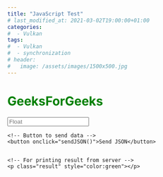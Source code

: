 ```yaml
---
title: "JavaScript Test"
# last_modified_at: 2021-03-02T19:00:00+01:00
categories:
#  - Vulkan
tags:
#  - Vulkan
#  - synchronization
# header:
#   image: /assets/images/1500x500.jpg
---
```


<h1 style="color:green;">
    GeeksForGeeks
</h1>

<p> 
    <!-- Making a text input -->
    <input type="text" id="inputVal" placeholder="Float"/> 
          
    <!-- Button to send data -->
    <button onclick="sendJSON()">Send JSON</button> 
  
  
    <!-- For printing result from server -->
    <p class="result" style="color:green"></p>   
</p>

<script>
function sendJSON(){ 

			let inputVal = document.getElementById("inputVal").value;
			// Validate inputVal 
			var patternForInputVal=/^(\d+(\.\d+)?|\.\d+)$/;
			if (!patternForInputVal.test(inputVal)) {
				alert("Invalid number in textbox: " + inputVal);
				return;
			}
		
			let result = document.getElementById("resultBox");
			let name = document.querySelector('#name'); 
			let email = document.querySelector('#email'); 
			
			// Creating a XHR object 
			let xhr = new XMLHttpRequest(); 
			let url = "https://godbolt.org/api/compiler/g63/compile"; 
		
			// open a connection 
			xhr.open("POST", url, true); 

			// Set the request header i.e. which type of content you are sending 
			xhr.setRequestHeader("Content-Type", "application/json"); 

			// Create a state change callback 
			xhr.onreadystatechange = function () { 
			
				document.getElementById("sendButton").disabled=false;
			
				if (xhr.readyState === 4 && xhr.status === 200) { 

					// Analyze server result:
					var location = this.responseText.lastIndexOf("####RESULT:");
					if (-1 == location) {
						result.innerHTML = this.responseText; 
					}
					else {
						result.innerHTML = this.responseText.substring(location + "####RESULT:".length); 
					}
				} 
			}; 
			
var cppCode = 
"#include <iostream>                                                         \n" +
"#include <algorithm>                                                        \n" +
"float precision_for(float reference) {                                        " +
"	unsigned long long i = *reinterpret_cast<unsigned long long*>(&reference); " +
"    unsigned long long j = i+1;                                               " +
"    float more = *reinterpret_cast<float*>(&j);                               " +
"	unsigned long long k = i-1;                                                " +
"	float less = *reinterpret_cast<float*>(&k);                                " +
"    float precision = std::max(more - reference, reference - less);           " +
"	return precision;                                                          " +
"}                                                                             " +
"int main () {                                                                 " +
"	float precision = precision_for(static_cast<float>({INPUTVAL}));           " +
"    std::cout << \"####RESULT:\" << std::defaultfloat << precision << std::endl;" +
"    return 1;                                                                 " +
"}\n"

			// Converting JSON data to string 
			var data = JSON.stringify({
    "source": cppCode.replace("{INPUTVAL}", inputVal),
    "compiler": "g82",
    "options": {
        "userArguments": "-O3",
        "executeParameters": {
            "args": ["arg1", "arg2"],
            "stdin": "hello, world!"
        },
        "compilerOptions": {
            "executorRequest": true
        },
        "filters": {
            "execute": true
        },
        "tools": [],
        "libraries": [
            {"id": "openssl", "version": "111c"}
        ]
    },
    "lang": "c++",
    "allowStoreCodeDebug": true
}); 

			// Sending data with the request 
			xhr.send(data); 

            document.getElementById("sendButton").disabled=true;
		} 

</script>

